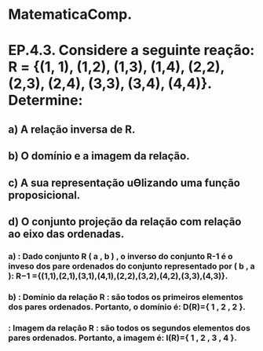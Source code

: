 # MatematicaComp.

# EP.4.3. Considere a seguinte reação: R = {(1, 1), (1,2), (1,3), (1,4), (2,2),(2,3), (2,4), (3,3), (3,4), (4,4)}. Determine:

## a) A relação inversa de R.
## b) O domínio e a imagem da relação.
## c) A sua representação uƟlizando uma função proposicional.
## d) O conjunto projeção da relação com relação ao eixo das ordenadas. 



### a) : Dado conjunto R ( a , b ) , o inverso do conjunto R-1 é o inveso dos pare ordenados do conjunto representado por ( b , a ): R−1 ={(1,1),(2,1),(3,1),(4,1),(2,2),(3,2),(4,2),(3,3),(4,3)}. 

### b) : Domínio da relação R : são todos os primeiros elementos dos pares ordenados. Portanto, o domínio é: D(R)={ 1 , 2 , 2 }.  
###    : Imagem da relação R : são todos os segundos elementos dos pares ordenados. Portanto, a imagem é: I(R)={ 1 , 2 , 3 , 4 }.


